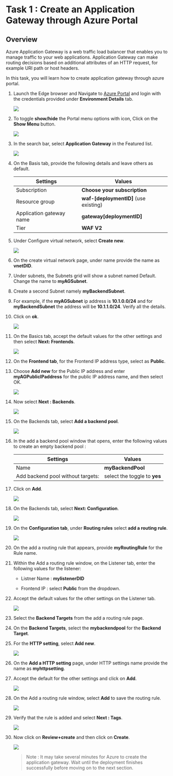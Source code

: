# Task 1 : Create an Application Gateway through Azure Portal

## Overview

Azure Application Gateway is a web traffic load balancer that enables you to manage traffic to your web applications. Application Gateway can make routing decisions based on additional attributes of an HTTP request, for example URI path or host headers.

In this task, you will learn how to create application gateway through azure portal.

1. Launch the Edge browser and Navigate to [Azure Portal](https://portal.azure.com) and login with the credentials provided under **Environment Details** tab.

     ![](../images/waf01.png)

1. To toggle **show/hide** the Portal menu options with icon, Click on the **Show Menu** button.

     ![](../images/image01.png)

1. In the search bar, select **Application Gateway** in the Featured list.

     ![](../images/waf02.png)

1. On the Basis tab, provide the following details and leave others as default.

    | Settings | Values |
    |  -- | -- |
    | Subscription | **Choose your subscription**|
    | Resource group | **waf-[deploymentID]** (use existing) |
    | Application gateway name | **gateway[deploymentID]** |
    | Tier | **WAF V2** |
    
1. Under Configure virtual network, select **Create new**.

    ![](../images/waf03.png)

1. On the create virtual network page, under name provide the name as **vnetDID**.
   
1. Under subnets, the Subnets grid will show a subnet named Default. Change the name to **myAGSubnet**.

1. Create a second Subnet namely **myBackendSubnet**.

1. For example, if the **myAGSubnet** ip address is **10.1.0.0/24** and for **myBackendSubnet** the address will be **10.1.1.0/24**. Verify all the details.

1. Click on **ok**.

    ![](../images/waf04.png)

1. On the Basics tab, accept the default values for the other settings and then select **Next: Frontends**.

    ![](../images/waf05.png)

1. On the **Frontend tab**, for the Frontend IP address type, select as **Public**.

1. Choose **Add new** for the Public IP address and enter **myAGPublicIPaddress** for the public IP address name, and then select OK.

     ![](../images/waf06.png)

1. Now select **Next : Backends**.

    ![](../images/waf07.png)

1. On the Backends tab, select **Add a backend pool**.

    ![](../images/waf08.png)

1. In the add a backend pool window that opens, enter the following values to create an empty backend pool : 

    | Settings | Values |
    |  -- | -- |
    | Name | **myBackendPool**|
    | Add backend pool without targets: | select the toggle to **yes** |
    
1. Click on **Add**.

    ![](../images/waf09.png)

1. On the Backends tab, select **Next: Configuration**.

    ![](../images/waf010.png)

1. On the **Configuration tab**, under **Routing rules** select **add a routing rule**.

    ![](../images/waf011.png)

1. On the add a routing rule that appears, provide **myRoutingRule** for the Rule name.

1. Within the Add a routing rule window, on the Listener tab, enter the following values for the listener:

      * Listner Name :  **mylistenerDID**

      * Frontend IP : select **Public** from the dropdown.

1. Accept the default values for the other settings on the Listener tab.

     ![](../images/waf012.png)

1. Select the **Backend Targets** from the add a routing rule page.

1. On the **Backend Targets**, select the **mybackendpool** for the **Backend Target**.

1. For the **HTTP setting**, select **Add new**.

    ![](../images/waf013.png)

1. On the **Add a HTTP setting** page, under HTTP settings name provide the name as **myhttpsetting**.

1. Accept the default for the other settings and click on **Add**.

    ![](../images/waf014.png)

1. On the Add a routing rule window, select **Add** to save the routing rule.  

    ![](../images/waf015.png)

1.  Verify that the rule is added and select **Next : Tags**.

    ![](../images/waf016.png)

1. Now click on **Review+create** and then click on **Create**.

    ![](../images/waf017.png)
 
   >Note :  It may take several minutes for Azure to create the application gateway. Wait until the deployment finishes successfully before moving on to the next section.


  
